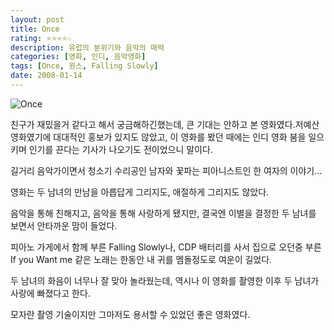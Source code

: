 ```yaml
---
layout: post
title: Once
rating: ⭐️⭐️⭐️⭐️☆
description: 유럽의 분위기와 음악의 매력
categories: [영화, 인디, 음악영화]
tags: [Once, 원스, Falling Slowly]
date: 2008-01-14
---
```


![Once](../../review/img/2008/once.jpg)

친구가 재밌을거 같다고 해서 궁금해하긴했는데, 큰 기대는 안하고 본 영화였다.저예산 영화였기에 대대적인 홍보가 있지도 않았고, 이 영화를 봤던 때에는 인디 영화 붐을 일으키며 인기를 끈다는 기사가 나오기도 전이었으니 말이다.

길거리 음악가이면서 청소기 수리공인 남자와 꽃파는 피아니스트인 한 여자의 이야기…

영화는 두 남녀의 만남을 아릅답게 그리지도, 애절하게 그리지도 않았다.

음악을 통해 친해지고, 음악을 통해 사랑하게 됐지만, 결국엔 이별을 결정한 두 남녀를 보면서 안타까운 맘이 들었다.

피아노 가게에서 함께 부른 Falling Slowly나, CDP 배터리를 사서 집으로 오던중 부른 If you Want me 같은 노래는 한동안 내 귀를 멤돌정도로 여운이 길었다.

두 남녀의 화음이 너무나 잘 맞아 놀라웠는데, 역시나 이 영화를 촬영한 이후 두 남녀가 사랑에 빠졌다고 한다.

모자란 촬영 기술이지만 그마저도 용서할 수 있었던 좋은 영화였다.